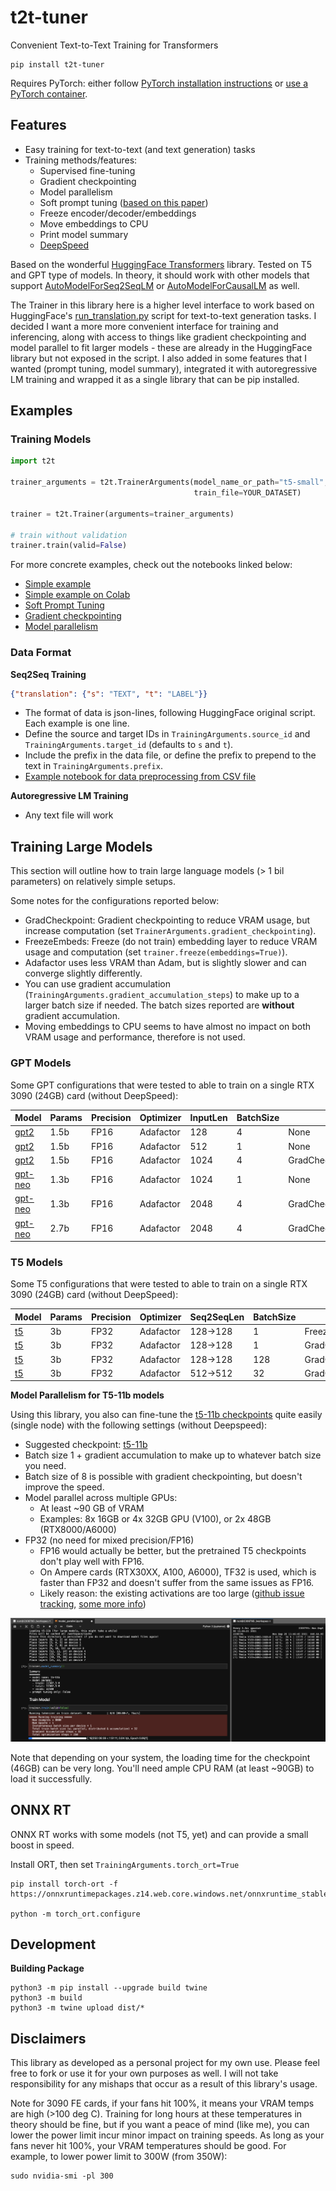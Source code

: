# t2t-tuner

Convenient Text-to-Text Training for Transformers

```shell
pip install t2t-tuner
```

Requires PyTorch: either follow [PyTorch installation instructions](https://pytorch.org/get-started/locally/) or [use a PyTorch container](https://ngc.nvidia.com/catalog/containers/nvidia:pytorch).

## Features

* Easy training for text-to-text (and text generation) tasks
* Training methods/features:
  * Supervised fine-tuning
  * Gradient checkpointing
  * Model parallelism
  * Soft prompt tuning ([based on this paper](https://arxiv.org/abs/2104.08691))
  * Freeze encoder/decoder/embeddings
  * Move embeddings to CPU
  * Print model summary
  * [DeepSpeed](https://github.com/microsoft/DeepSpeed)


Based on the wonderful [HuggingFace Transformers](https://github.com/huggingface/transformers) library. Tested on T5 and GPT type of models. In theory, it should work with other models that support [AutoModelForSeq2SeqLM](https://huggingface.co/transformers/model_doc/auto.html#automodelforseq2seqlm) or [AutoModelForCausalLM](https://huggingface.co/transformers/model_doc/auto.html#automodelforcausallm) as well.

The Trainer in this library here is a higher level interface to work based on HuggingFace's [run_translation.py](https://github.com/huggingface/transformers/tree/master/examples/pytorch/translation) script for text-to-text generation tasks. I decided I want a more more convenient interface for training and inferencing, along with access to things like gradient checkpointing and model parallel to fit larger models - these are already in the HuggingFace library but not exposed in the script. I also added in some features that I wanted (prompt tuning, model summary), integrated it with autoregressive LM training and wrapped it as a single library that can be pip installed. 

## Examples

### Training Models

```python
import t2t

trainer_arguments = t2t.TrainerArguments(model_name_or_path="t5-small",
                                         train_file=YOUR_DATASET)

trainer = t2t.Trainer(arguments=trainer_arguments)

# train without validation
trainer.train(valid=False)
```

For more concrete examples, check out the notebooks linked below:

* [Simple example](examples/tldr.ipynb)
* [Simple example on Colab](https://colab.research.google.com/drive/1_BsldxfPl6lVh2dB9VLOvARRxfswfIzL?usp=sharing)
* [Soft Prompt Tuning](examples/soft_prompt_tuning.ipynb)
* [Gradient checkpointing](examples/gradient_checkpointing.ipynb)
* [Model parallelism](examples/model_parallel.ipynb)

### Data Format

**Seq2Seq Training**

```json
{"translation": {"s": "TEXT", "t": "LABEL"}}
```

* The format of data is json-lines, following HuggingFace original script. Each example is one line.
* Define the source and target IDs in `TrainingArguments.source_id` and `TrainingArguments.target_id` (defaults to `s` and `t`).
* Include the prefix in the data file, or define the prefix to prepend to the text in `TrainingArguments.prefix`.
* [Example notebook for data preprocessing from CSV file](sample_data/make_seq2seq_dataset.ipynb)

**Autoregressive LM Training**

* Any text file will work

## Training Large Models

This section will outline how to train large language models (> 1 bil parameters) on relatively simple setups.

Some notes for the configurations reported below:

* GradCheckpoint: Gradient checkpointing to reduce VRAM usage, but increase computation (set `TrainerArguments.gradient_checkpointing`).
* FreezeEmbeds: Freeze (do not train) embedding layer to reduce VRAM usage and computation (set `trainer.freeze(embeddings=True)`).
* Adafactor uses less VRAM than Adam, but is slightly slower and can converge slightly differently.
* You can use gradient accumulation (`TrainingArguments.gradient_accumulation_steps`) to make up to a larger batch size if needed. The batch sizes reported are **without** gradient accumulation.
* Moving embeddings to CPU seems to have almost no impact on both VRAM usage and performance, therefore is not used.

### GPT Models

Some GPT configurations that were tested to able to train on a single RTX 3090 (24GB) card (without DeepSpeed):

| Model | Params | Precision | Optimizer | InputLen | BatchSize | Other |
| ----- | ------ | --------- | --------- | --------- | --------- | ----- |
| [gpt2](https://huggingface.co/gpt2-xl) | 1.5b | FP16 | Adafactor | 128 | 4 | None |
| [gpt2](https://huggingface.co/gpt2-xl) | 1.5b | FP16 | Adafactor | 512 | 1 | None |
| [gpt2](https://huggingface.co/gpt2-xl) | 1.5b | FP16 | Adafactor | 1024 | 4 | GradCheckpoint |
| [gpt-neo](https://huggingface.co/EleutherAI/gpt-neo-1.3B) | 1.3b | FP16 | Adafactor | 1024 | 1 | None |
| [gpt-neo](https://huggingface.co/EleutherAI/gpt-neo-1.3B) | 1.3b | FP16 | Adafactor | 2048 | 4 | GradCheckpoint |
| [gpt-neo](https://huggingface.co/EleutherAI/gpt-neo-2.7B) | 2.7b | FP16 | Adafactor | 2048 | 4 | GradCheckpoint,FreezeEmbeds |

### T5 Models

Some T5 configurations that were tested to able to train on a single RTX 3090 (24GB) card (without DeepSpeed):

| Model | Params | Precision | Optimizer | Seq2SeqLen | BatchSize | Other |
| ----- | ------ | --------- | --------- | --------- | --------- | ----- |
| [t5](https://huggingface.co/t5-3b) | 3b | FP32 | Adafactor | 128->128 | 1 | FreezeEmbeds |
| [t5](https://huggingface.co/t5-3b) | 3b | FP32 | Adafactor | 128->128 | 1 | GradCheckpoint |
| [t5](https://huggingface.co/t5-3b) | 3b | FP32 | Adafactor | 128->128 | 128 | GradCheckpoint,FreezeEmbeds |
| [t5](https://huggingface.co/t5-3b) | 3b | FP32 | Adafactor | 512->512 | 32 | GradCheckpoint,FreezeEmbeds |

**Model Parallelism for T5-11b models**

Using this library, you also can fine-tune the [t5-11b checkpoints](https://huggingface.co/models?search=11b) quite easily (single node) with the following settings (without Deepspeed):

* Suggested checkpoint: [t5-11b](https://huggingface.co/t5-11b)
* Batch size 1 + gradient accumulation to make up to whatever batch size you need.
* Batch size of 8 is possible with gradient checkpointing, but doesn't improve the speed.
* Model parallel across multiple GPUs:
  * At least ~90 GB of VRAM
  * Examples: 8x 16GB or 4x 32GB GPU (V100), or 2x 48GB (RTX8000/A6000)
* FP32 (no need for mixed precision/FP16)
  * FP16 would actually be better, but the pretrained T5 checkpoints don't play well with FP16.
  * On Ampere cards (RTX30XX, A100, A6000), TF32 is used, which is faster than FP32 and doesn't suffer from the same issues as FP16.
  * Likely reason: the existing activations are too large ([github issue tracking](https://github.com/huggingface/transformers/pull/10956#issuecomment-813162960), [some more info](https://discuss.huggingface.co/t/mixed-precision-for-bfloat16-pretrained-models/5315))

![Model parallel T5-11b](images/model_parallel.jpg)

Note that depending on your system, the loading time for the checkpoint (46GB) can be very long. You'll need ample CPU RAM (at least ~90GB) to load it successfully. 

## ONNX RT

ONNX RT works with some models (not T5, yet) and can provide a small boost in speed.

Install ORT, then set `TrainingArguments.torch_ort=True`

```shell
pip install torch-ort -f https://onnxruntimepackages.z14.web.core.windows.net/onnxruntime_stable_torch190.cu111.html

python -m torch_ort.configure
```

## Development

**Building Package**

```shell
python3 -m pip install --upgrade build twine
python3 -m build
python3 -m twine upload dist/*
```

## Disclaimers

This library as developed as a personal project for my own use. Please feel free to fork or use it for your own purposes as well. I will not take responsibility for any mishaps that occur as a result of this library's usage. 

Note for 3090 FE cards, if your fans hit 100%, it means your VRAM temps are high (>100 deg C). Training for long hours at these temperatures in theory should be fine, but if you want a peace of mind (like me), you can lower the power limit incur minor impact on training speeds. As long as your fans never hit 100%, your VRAM temperatures should be good. For example, to lower power limit to 300W (from 350W):

```shell
sudo nvidia-smi -pl 300
```
